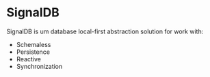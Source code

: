 # SignalDB

SignalDB is um database local-first abstraction solution for work with:
- Schemaless
- Persistence
- Reactive
- Synchronization 
